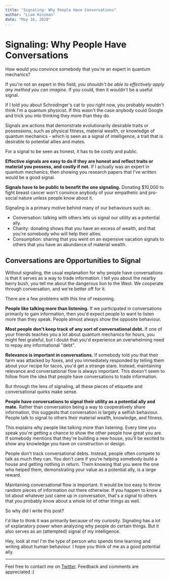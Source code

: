 ```yaml
---
title: "Signaling: Why People Have Conversations"
author: "Liam Hinzman"
date: "May 16, 2020"
...
```


# Signaling: Why People Have Conversations

How would you convince somebody that you're an expert in quantum mechanics?

If you're not an expert in this field, _you shouldn't be able to effectively apply any method you can imagine._ If you could, then it wouldn't be a useful signal.

If I told you about Schrodinger's cat to you right now, you probably wouldn't think I'm a quantum physicist. If this wasn't the case anybody could Google and trick you into thinking they more than they do.

Signals are actions that demonstrate evolutionarily desirable traits or possessions, such as physical fitness, material wealth, or knowledge of quantum mechanics - which is seen as a signal of intelligence, a trait that is desirable to potential allies and mates.

For a signal to be seen as honest, it has to be costly and public.

**Effective signals are easy to do if they are honest and reflect traits or material you possess, and costly if not.** If I actually was an expert in quantum mechanics, then showing you research papers that I've written would be a good signal. 

**Signals have to be public to benefit the one signaling.** Donating $10,000 to fight breast cancer won't convince anybody of your empathetic and pro-social nature unless people know about it.

Signaling is a primary motive behind many of our behaviours such as:

-   Conversation: talking with others lets us signal our utility as a potential ally.
-   Charity: donating shows that you have an excess of wealth, and that you're somebody who will help their allies.
-   Consumption: sharing that you went on an expensive vacation signals to others that you have an abundance of material wealth.

## Conversations are Opportunities to Signal
Without signaling, the usual explanation for why people have conversations is that it serves as a way to trade information. I tell you about the nearby berry bush, you tell me about the dangerous lion to the West. We cooperate through conversation, and we're better off for it.

There are a few problems with this line of reasoning.

**People like talking more than listening.** If we participated in conversations primarily to gain information, then you'd expect people to want to listen more than they speak. People almost always show the opposite behaviour.

**Most people don't keep track of any sort of conversational debt.** If one of your friends teaches you a lot about quantum mechanics for hours, you might feel grateful, but I doubt that you'd experience an overwhelming need to repay any informational "debt".

**Relevance is important in conversations.** If somebody told you that their farm was attacked by foxes, and you immediately responded by telling them about your recipe for tacos, you'd get a strange stare. Instead, maintaining relevance and conversational flow is always important. This doesn't seem to follow from the idea that people have conversations to trade information.

But through the lens of signaling, all these pieces of etiquette and conversational quirks make sense.

**People have conversations to signal their utility as a potential ally and mate.** Rather than conversation being a way to cooperatively share information, this suggests that conversation is largely a selfish behaviour. People talk to signal to others their material wealth, knowledge, and fitness.

This explains why people like talking more than listening. Every time you speak you're getting a chance to show the other people how great you are. If somebody mentions that they're building a new house, you'll be excited to show any knowledge you have on construction or design.

People don't track conversational debts. Instead, people often compete to talk as much they can. You don't care if you're helping somebody build a house and getting nothing in return. Them knowing that you were the one who helped them, demonstrating your value as a potential ally, is a large reward.

Maintaining conversational flow is important. It would be too easy to throw random pieces of information out there otherwise. If you happen to know a lot about whatever just came up in conversation, that's a signal to others that you probably know about a whole lot of other things as well.

So why did I write this post?

I'd like to think it was primarily because of my curiosity. Signaling has a lot of explanatory power when analyzing why people do certain things. But it also serves as an (attempted) signal of my intelligence. 

Hey, look at me! I'm the type of person who spends time learning and writing about human behaviour. I hope you think of me as a good potential ally.

---

Feel free to contact me on [Twitter][tprofile]. Feedback and comments are appreciated :)

[tprofile]: https://twitter.com/LiamHinzman
